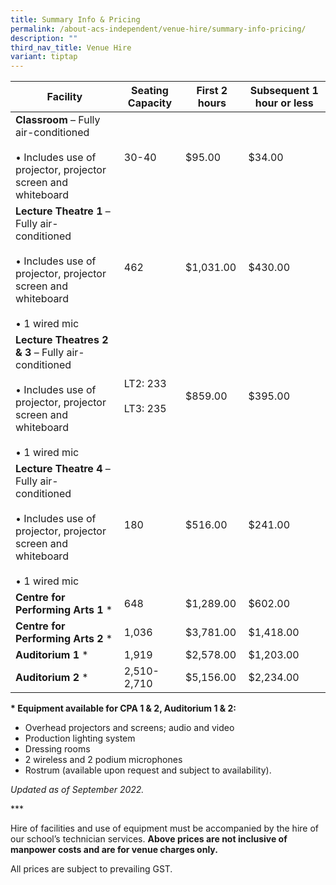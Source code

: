 ```yaml
---
title: Summary Info & Pricing
permalink: /about-acs-independent/venue-hire/summary-info-pricing/
description: ""
third_nav_title: Venue Hire
variant: tiptap
---
```

| Facility                      | Seating Capacity         | First 2 hours | Subsequent 1 hour or less |
|-------------|-----------|----------|---------------|
| **Classroom** – Fully air-conditioned<br><br>• Includes use of projector, projector screen and whiteboard                             | 30-40                    | $95.00        | $34.00                    |
| **Lecture Theatre 1** – Fully air-conditioned<br><br>• Includes use of projector, projector screen and whiteboard<br><br>• 1 wired mic      | 462                      | $1,031.00     | $430.00                   |
| **Lecture Theatres 2 &amp; 3** – Fully air-conditioned<br><br>• Includes use of projector, projector screen and whiteboard<br><br>• 1 wired mic | LT2: 233<br><br>LT3: 235 | $859.00       | $395.00                   |
| **Lecture Theatre 4** – Fully air-conditioned<br><br>• Includes use of projector, projector screen and whiteboard<br><br>• 1 wired mic      | 180                      | $516.00       | $241.00                   |
| **Centre for Performing Arts 1** \*                                                                                                  | 648                      | $1,289.00     | $602.00                   |
| **Centre for Performing Arts 2** \*                                                                                                  | 1,036                    | $3,781.00     | $1,418.00                 |
| **Auditorium 1** \*                                                                                                                  | 1,919                    | $2,578.00     | $1,203.00                 |
| **Auditorium 2** \*                                                                                                                  | 2,510-2,710              | $5,156.00     | $2,234.00                 |

**\* Equipment available for CPA 1 &amp; 2, Auditorium 1 &amp; 2:**

*   Overhead projectors and screens; audio and video
*   Production lighting system
*   Dressing rooms
*   2 wireless and 2 podium microphones
*   Rostrum (available upon request and subject to availability).

_Updated as of September 2022._

\*\*\*

Hire of facilities and use of equipment must be accompanied by the hire of our school’s technician services.&nbsp;**Above prices are not inclusive of manpower costs and are for venue charges&nbsp;only.**

All prices are subject to prevailing GST.